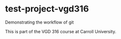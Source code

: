 # test-project-vgd316
Demonstrating the workflow of git

This is part of the VGD 316 course at Carroll University.
